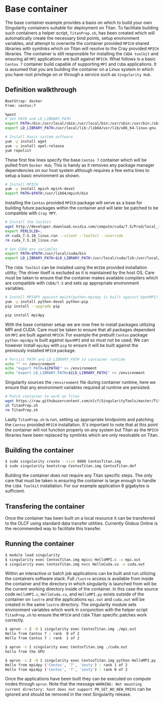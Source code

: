 # Base container
The base container example provides a basis on which to build your own Singularity containers suitable for deployment on Titan. To facilitate building such containers a helper script, `TitanPrep.sh`, has been created which will automatically create the necessary bind points, setup environment variables, and attempt to overwrite the container provided `MPICH` shared libraries with symlinks which on Titan will resolve to the Cray provided `MPICH` libraries. The container is still responsible for installing the `CUDA toolkit` and ensuring all `MPI` applications are built against `MPICH`. What follows is a basic `Centos 7` container build capable of supporting `MPI` and `CUDA` applications. It is assumed that you are building the container on a Linux system in which you have root privilege on or through a service such as `Singularity Hub`.

## Definition walkthrough
```sh
BootStrap: docker
From: centos:7

%post
# Set PATH and LD_LIBRARY_PATH
export PATH=/bin:/usr/local/sbin:/usr/local/bin:/usr/sbin:/usr/bin:/sbin
export LD_LIBRARY_PATH=/usr/local/lib:/lib64/usr/lib/x86_64-linux-gnu

# Install basic system software
yum -y install wget
yum -y install epel-release
yum repolist
```
These first few lines specify the base `Centos 7` container which will be pulled from `Docker Hub`; This is handy  as it removes any package manager dependencies on our host system although requires a few extra lines to setup a basic environment as shown.

```sh
# Install MPICH
yum -y install mpich mpich-devel
export PATH=$PATH:/usr/lib64/mpich/bin
```
Installing the `Centos` provided `MPICH` package will serve as a base for building future packages within the container and will later be patched to be compatible with `Cray MPT`.

```sh
# Install the toolkit
wget http://developer.download.nvidia.com/compute/cuda/7.5/Prod/local_installers/cuda_7.5.18_linux.run
export PERL5LIB=.
sh cuda_7.5.18_linux.run --silent --toolkit --override
rm cuda_7.5.18_linux.run

# Set CUDA env variables
export PATH=$PATH:/usr/local/cuda/bin
export LD_LIBRARY_PATH=$LD_LIBRARY_PATH:/usr/local/cuda/lib:/usr/local/cuda/lib64
```
The `CUDA Toolkit` can be installed using the `NVIDA` provided installation utility; The driver itself is excluded as it is maintained by the host OS. Care must be taken to ensure that the container makes available compilers which are compatible with `CUDA/7.5` and sets up appropriate environment variables.

```sh
# Install MPI4PY against mpich(python-mpi4py is built against OpenMPI)
yum -y install python-devel python-pip
pip install --upgrade pip

pip install mpi4py
```
With the base container setup we are now free to install packages utilizing MPI and CUDA. Care must be taken to ensure that all packages dependent on `MPI` are built against `MPICH`. For example the prebuilt `Centos` package `python-mpi4py` is built against `OpenMPI` and so must not be used; We can however install `mpi4py` with `pip` to ensure it will be built against the previously installed `MPICH` package.

```sh
# Persist PATH and LD_LIBRARY_PATH to container runtime
echo "" >> /environment
echo "export PATH=${PATH}" >> /environment
echo "export LD_LIBRARY_PATH=${LD_LIBRARY_PATH}" >> /environment
```
Singularity sources the `/environment` file during container runtime, here we ensure that any environment variables required at runtime are persisted.

```sh
# Patch container to work on Titan
wget https://raw.githubusercontent.com/olcf/SingularityTools/master/Titan/TitanPrep.sh
sh TitanPrep.sh
rm TitanPrep.sh
```
Lastly `TitanPrep.sh` is run, setting up appropriate bindpoints and patching the `Centos` provided `MPICH` installation. It's important to note that at this point the container will not function properly on any system but Titan as the `MPICH` libraries have been replaced by symlinks which are only resolvable on Titan.

## Building the container
```bash
$ sudo singularity create --size 8000 CentosTitan.img
$ sudo singularity bootstrap CentosTitan.img CentosTitan.def
```
Building the container does not require any Titan specific steps. The only care that must be taken is ensuring the container is large enough to handle the `CUDA Toolkit` installation. For our example application 8 gigabytes is sufficient.

## Transfering the container
Once the container has been built on a local resource it can be transferred to the OLCF using standard data transfer utilities. Currently Globus Online is the recommended way to facilitate this transfer.

## Running the container
```bash
$ module load singularity
$ singularity exec CentosTitan.img mpicc HelloMPI.c -o mpi.out
$ singularity exec CentosTitan.img nvcc HelloCuda.cu -o cuda.out
```
Within an interactive or batch job applications can be built and run utilizing the containers software stack. Full `/lustre` access is available from inside the container and the directory in which singularity is launched from will be the current working directory inside of the container. In this case the source code `HelloMPI.c`, `HelloCuda.cu`, and `HelloMPI.py` exists outside of the container on `lustre` and the applications `mpi.out` and `cuda.out` will be created in the same `lustre` directory. The singularity module sets environment variables which work in conjunction with the helper script `TitanPrep.sh` to ensure the `MPICH` and `CUDA` Titan specific patches work correctly.

```bash
$ aprun -n 2 -N 1 singularity exec CentosTitan.img ./mpi.out
Hello from Centos 7 : rank  0 of 2
Hello from Centos 7 : rank  1 of 2

$ aprun -n 1 singularity exec CentosTitan.img ./cuda.out
hello from the GPU

$ aprun -n 2 -N 1 singularity exec CentosTitan.img python HelloMPI.py 
Hello from mpi4py ('Centos', '7', 'zesty') : rank 1 of 2 
Hello from mpi4py ('Centos', '7', 'zesty') : rank 0 of 2
```
Once the applications have been built they can be executed on compute nodes through `aprun`. Note that the message `WARNING: Not mounting current directory: host does not support PR_SET_NO_NEW_PRIVS` can be ignored and should be removed in the next Singularity release.
